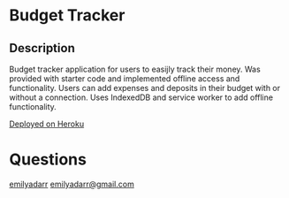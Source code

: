 # Budget Tracker

## Description

Budget tracker application for users to easijly track their money. Was provided with starter code and implemented offline access and functionality. Users can add expenses and deposits in their budget with or without a connection. Uses IndexedDB and service worker to add offline functionality.

[Deployed on Heroku](https://safe-mountain-13532.herokuapp.com/)

# Questions
[emilyadarr](https://github.com/emilyadarr)
<emilyadarr@gmail.com>